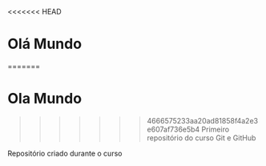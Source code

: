 <<<<<<< HEAD
# Olá Mundo
=======
# Ola Mundo
>>>>>>> 4666575233aa20ad81858f4a2e3e607af736e5b4
 Primeiro repositório do curso Git e GitHub

Repositório criado durante o curso
